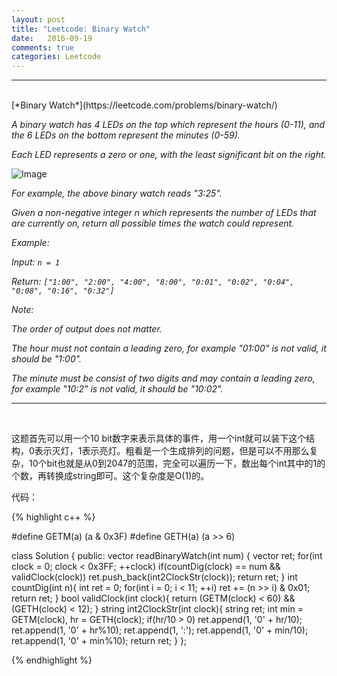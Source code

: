 ```yaml
---
layout: post
title: "Leetcode: Binary Watch"
date:   2016-09-19
comments: true
categories: Leetcode
---
```


***
<br />
[*Binary Watch*](https://leetcode.com/problems/binary-watch/)

*A binary watch has 4 LEDs on the top which represent the hours (0-11), and the 6 LEDs on the bottom represent the minutes (0-59).*

*Each LED represents a zero or one, with the least significant bit on the right.*

![Image](https://upload.wikimedia.org/wikipedia/commons/8/8b/Binary_clock_samui_moon.jpg)

*For example, the above binary watch reads "3:25".*

*Given a non-negative integer n which represents the number of LEDs that are currently on, return all possible times the watch could represent.*

*Example:*

*Input: `n = 1`*

*Return: `["1:00", "2:00", "4:00", "8:00", "0:01", "0:02", "0:04", "0:08", "0:16", "0:32"]`*

*Note:*

*The order of output does not matter.*

*The hour must not contain a leading zero, for example "01:00" is not valid, it should be "1:00".*

*The minute must be consist of two digits and may contain a leading zero, for example "10:2" is not valid, it should be "10:02".*

***
<br />

这题首先可以用一个10 bit数字来表示具体的事件，用一个int就可以装下这个结构，0表示灭灯，1表示亮灯。粗看是一个生成排列的问题，但是可以不用那么复杂，10个bit也就是从0到2047的范围，完全可以遍历一下，数出每个int其中的1的个数，再转换成string即可。这个复杂度是O(1)的。

代码：

{% highlight c++ %}

#define GETM(a) (a & 0x3F)
#define GETH(a) (a >> 6)

class Solution {
public:
    vector<string> readBinaryWatch(int num) {
        vector<string> ret;
        for(int clock = 0; clock < 0x3FF; ++clock) if(countDig(clock) == num && validClock(clock)) ret.push_back(int2ClockStr(clock));
        return ret;
    }
    int countDig(int n){
        int ret = 0;
        for(int i = 0; i < 11; ++i) ret += (n >> i) & 0x01;
        return ret;
    }
    bool validClock(int clock){ return (GETM(clock) < 60) && (GETH(clock) < 12); }
    string int2ClockStr(int clock){
        string ret;
        int min = GETM(clock), hr = GETH(clock);
        if(hr/10 > 0) ret.append(1, '0' + hr/10);
        ret.append(1, '0' + hr%10);
        ret.append(1, ':');
        ret.append(1, '0' + min/10);
        ret.append(1, '0' + min%10);
        return ret;
    }
};

{% endhighlight %}
